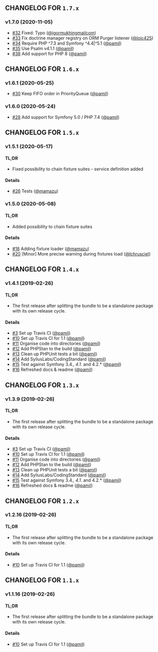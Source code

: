 ## CHANGELOG FOR `1.7.x`

### v1.7.0 (2020-11-05)

- [#32](https://github.com/Sylius/SyliusFixturesBundle/issues/32) Fixed: Typo ([@igormukhingmailcom](https://github.com/igormukhingmailcom))
- [#33](https://github.com/Sylius/SyliusFixturesBundle/issues/33) Fix doctrine manager registry on ORM Purger listener ([@loic425](https://github.com/loic425))
- [#34](https://github.com/Sylius/SyliusFixturesBundle/issues/34) Require PHP ^7.3 and Symfony ^4.4|^5.1 ([@pamil](https://github.com/pamil))
- [#35](https://github.com/Sylius/SyliusFixturesBundle/issues/35) Use Psalm v4.1.1 ([@pamil](https://github.com/pamil))
- [#38](https://github.com/Sylius/SyliusFixturesBundle/issues/38) Add support for PHP 8 ([@pamil](https://github.com/pamil))

## CHANGELOG FOR `1.6.x`

### v1.6.1 (2020-05-25)

- [#30](https://github.com/Sylius/SyliusFixturesBundle/issues/30) Keep FIFO order in PriorityQueue ([@pamil](https://github.com/pamil))

### v1.6.0 (2020-05-24)

- [#28](https://github.com/Sylius/SyliusFixturesBundle/issues/28) Add support for Symfony 5.0 / PHP 7.4 ([@pamil](https://github.com/pamil))

## CHANGELOG FOR `1.5.x`

### v1.5.1 (2020-05-17)

#### TL;DR

- Fixed possibility to chain fixture suites - service definition added

#### Details

- [#26](https://github.com/Sylius/SyliusFixturesBundle/issues/26) Tests ([@mamazu](https://github.com/mamazu))

### v1.5.0 (2020-05-08)

#### TL;DR

- Added possibility to chain fixture suites

#### Details

- [#18](https://github.com/Sylius/SyliusFixturesBundle/issues/18) Adding fixture loader ([@mamazu](https://github.com/mamazu))
- [#20](https://github.com/Sylius/SyliusFixturesBundle/issues/20) [Minor] More precise warning during fixtures load ([@lchrusciel](https://github.com/lchrusciel))

## CHANGELOG FOR `1.4.x`

### v1.4.1 (2019-02-26)

#### TL;DR

- The first release after splitting the bundle to be a standalone package with its own release cycle.

#### Details

- [#3](https://github.com/Sylius/SyliusFixturesBundle/issues/3) Set up Travis CI ([@pamil](https://github.com/pamil))
- [#10](https://github.com/Sylius/SyliusFixturesBundle/issues/10) Set up Travis CI for 1.1 ([@pamil](https://github.com/pamil))
- [#11](https://github.com/Sylius/SyliusFixturesBundle/issues/11) Organise code into directories ([@pamil](https://github.com/pamil))
- [#12](https://github.com/Sylius/SyliusFixturesBundle/issues/12) Add PHPStan to the build ([@pamil](https://github.com/pamil))
- [#13](https://github.com/Sylius/SyliusFixturesBundle/issues/13) Clean up PHPUnit tests a bit ([@pamil](https://github.com/pamil))
- [#14](https://github.com/Sylius/SyliusFixturesBundle/issues/14) Add SyliusLabs/CodingStandard ([@pamil](https://github.com/pamil))
- [#15](https://github.com/Sylius/SyliusFixturesBundle/issues/15) Test against Symfony 3.4.*, 4.1.* and 4.2.* ([@pamil](https://github.com/pamil))
- [#16](https://github.com/Sylius/SyliusFixturesBundle/issues/16) Refreshed docs & readme ([@pamil](https://github.com/pamil))

## CHANGELOG FOR `1.3.x`

### v1.3.9 (2019-02-26)

#### TL;DR

- The first release after splitting the bundle to be a standalone package with its own release cycle.

#### Details

- [#3](https://github.com/Sylius/SyliusFixturesBundle/issues/3) Set up Travis CI ([@pamil](https://github.com/pamil))
- [#10](https://github.com/Sylius/SyliusFixturesBundle/issues/10) Set up Travis CI for 1.1 ([@pamil](https://github.com/pamil))
- [#11](https://github.com/Sylius/SyliusFixturesBundle/issues/11) Organise code into directories ([@pamil](https://github.com/pamil))
- [#12](https://github.com/Sylius/SyliusFixturesBundle/issues/12) Add PHPStan to the build ([@pamil](https://github.com/pamil))
- [#13](https://github.com/Sylius/SyliusFixturesBundle/issues/13) Clean up PHPUnit tests a bit ([@pamil](https://github.com/pamil))
- [#14](https://github.com/Sylius/SyliusFixturesBundle/issues/14) Add SyliusLabs/CodingStandard ([@pamil](https://github.com/pamil))
- [#15](https://github.com/Sylius/SyliusFixturesBundle/issues/15) Test against Symfony 3.4.*, 4.1.* and 4.2.* ([@pamil](https://github.com/pamil))
- [#16](https://github.com/Sylius/SyliusFixturesBundle/issues/16) Refreshed docs & readme ([@pamil](https://github.com/pamil))

## CHANGELOG FOR `1.2.x`

### v1.2.16 (2019-02-26)

#### TL;DR

- The first release after splitting the bundle to be a standalone package with its own release cycle.

#### Details

- [#10](https://github.com/Sylius/SyliusThemeBundle/issues/10) Set up Travis CI for 1.1 ([@pamil](https://github.com/pamil))

## CHANGELOG FOR `1.1.x`

### v1.1.16 (2019-02-26)

#### TL;DR

- The first release after splitting the bundle to be a standalone package with its own release cycle.

#### Details

- [#10](https://github.com/Sylius/SyliusFixturesBundle/issues/10) Set up Travis CI for 1.1 ([@pamil](https://github.com/pamil))
